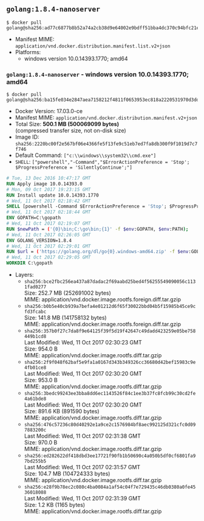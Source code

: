 ## `golang:1.8.4-nanoserver`

```console
$ docker pull golang@sha256:ad77c6877b8b52a74a2cb38d9e64002e9bdff51bba4dc370c94bfc21e2715a09
```

-	Manifest MIME: `application/vnd.docker.distribution.manifest.list.v2+json`
-	Platforms:
	-	windows version 10.0.14393.1770; amd64

### `golang:1.8.4-nanoserver` - windows version 10.0.14393.1770; amd64

```console
$ docker pull golang@sha256:ba15fe034e2847aea7158212f4811f0653953ec818a2220531970d3dd27b48c7
```

-	Docker Version: 17.03.0-ce
-	Manifest MIME: `application/vnd.docker.distribution.manifest.v2+json`
-	Total Size: **500.1 MB (500069099 bytes)**  
	(compressed transfer size, not on-disk size)
-	Image ID: `sha256:2220bc00f2e567bf06e4366fe5f13fe9c51eb7ed7fa8db300f9f1019d7c7f746`
-	Default Command: `["c:\\windows\\system32\\cmd.exe"]`
-	`SHELL`: `["powershell","-Command","$ErrorActionPreference = 'Stop'; $ProgressPreference = 'SilentlyContinue';"]`

```dockerfile
# Tue, 13 Dec 2016 10:47:17 GMT
RUN Apply image 10.0.14393.0
# Mon, 09 Oct 2017 19:23:15 GMT
RUN Install update 10.0.14393.1770
# Wed, 11 Oct 2017 02:18:42 GMT
SHELL [powershell -Command $ErrorActionPreference = 'Stop'; $ProgressPreference = 'SilentlyContinue';]
# Wed, 11 Oct 2017 02:18:44 GMT
ENV GOPATH=C:\gopath
# Wed, 11 Oct 2017 02:19:07 GMT
RUN $newPath = ('{0}\bin;C:\go\bin;{1}' -f $env:GOPATH, $env:PATH); 	Write-Host ('Updating PATH: {0}' -f $newPath); 	setx /M PATH $newPath;
# Wed, 11 Oct 2017 02:26:05 GMT
ENV GOLANG_VERSION=1.8.4
# Wed, 11 Oct 2017 02:29:01 GMT
RUN $url = ('https://golang.org/dl/go{0}.windows-amd64.zip' -f $env:GOLANG_VERSION); 	Write-Host ('Downloading {0} ...' -f $url); 	Invoke-WebRequest -Uri $url -OutFile 'go.zip'; 		$sha256 = '2ddfea037fd5e2eeb0cb854c095f6e44aaec27e8bbf76dca9a11a88e3a49bbf7'; 	Write-Host ('Verifying sha256 ({0}) ...' -f $sha256); 	if ((Get-FileHash go.zip -Algorithm sha256).Hash -ne $sha256) { 		Write-Host 'FAILED!'; 		exit 1; 	}; 		Write-Host 'Expanding ...'; 	Expand-Archive go.zip -DestinationPath C:\; 		Write-Host 'Verifying install ("go version") ...'; 	go version; 		Write-Host 'Removing ...'; 	Remove-Item go.zip -Force; 		Write-Host 'Complete.';
# Wed, 11 Oct 2017 02:29:05 GMT
WORKDIR C:\gopath
```

-	Layers:
	-	`sha256:bce2fbc256ea437a87dadac2f69aabd25bed4f56255549090056c1131fad0277`  
		Size: 252.7 MB (252691002 bytes)  
		MIME: application/vnd.docker.image.rootfs.foreign.diff.tar.gzip
	-	`sha256:b0b5e40cb939a7befa4e01212d6f65f30022bbd04b5f15985b45ce9cfd3fcabc`  
		Size: 141.8 MB (141758132 bytes)  
		MIME: application/vnd.docker.image.rootfs.foreign.diff.tar.gzip
	-	`sha256:357b0f27c7da8f9e64125f39f5d19f42647c49dadd423259e05be758449b1cd8`  
		Last Modified: Wed, 11 Oct 2017 02:30:23 GMT  
		Size: 954.0 B  
		MIME: application/vnd.docker.image.rootfs.diff.tar.gzip
	-	`sha256:2f9f048f62baf5e9fa1a0167d343b349326cc36680d42bef15983c9e4fb01ce8`  
		Last Modified: Wed, 11 Oct 2017 02:30:20 GMT  
		Size: 953.0 B  
		MIME: application/vnd.docker.image.rootfs.diff.tar.gzip
	-	`sha256:3bedc99243ee3bba8dd6ec1143526f84c1ee3b37fc8fcb99c30cd2fe4a61bde8`  
		Last Modified: Wed, 11 Oct 2017 02:30:20 GMT  
		Size: 891.6 KB (891590 bytes)  
		MIME: application/vnd.docker.image.rootfs.diff.tar.gzip
	-	`sha256:476c57236c80d40292e1a9ce2c1576984bf8aec992125d321cfc0d097883200c`  
		Last Modified: Wed, 11 Oct 2017 02:31:38 GMT  
		Size: 970.0 B  
		MIME: application/vnd.docker.image.rootfs.diff.tar.gzip
	-	`sha256:ed282622df418dbd3ee17721f90fb1b50690c4a050b5df0cf6801fa97bd255b5`  
		Last Modified: Wed, 11 Oct 2017 02:31:57 GMT  
		Size: 104.7 MB (104724333 bytes)  
		MIME: application/vnd.docker.image.rootfs.diff.tar.gzip
	-	`sha256:e28f9b78ec2c080c4ba0084a1af54c04f7e729435c46db0380a0fe4536018088`  
		Last Modified: Wed, 11 Oct 2017 02:31:39 GMT  
		Size: 1.2 KB (1165 bytes)  
		MIME: application/vnd.docker.image.rootfs.diff.tar.gzip
